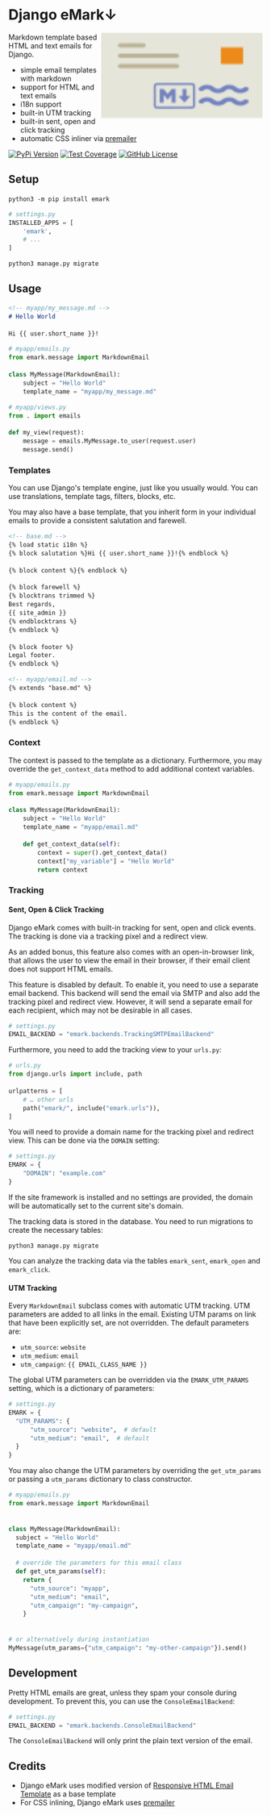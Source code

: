 # Django eMark↓

<img alt="emark logo: envelope with markdown stamp" src="https://raw.githubusercontent.com/voiio/emark/main/emark-logo.svg" width="320" height="170" align="right">

Markdown template based HTML and text emails for Django.

* simple email templates with markdown
* support for HTML and text emails
* i18n support
* built-in UTM tracking
* built-in sent, open and click tracking
* automatic CSS inliner via [premailer](https://github.com/peterbe/premailer/)

[![PyPi Version](https://img.shields.io/pypi/v/emark.svg)](https://pypi.python.org/pypi/emark/)
[![Test Coverage](https://codecov.io/gh/voiio/emark/branch/main/graph/badge.svg)](https://codecov.io/gh/voiio/emark)
[![GitHub License](https://img.shields.io/github/license/voiio/emark)](https://raw.githubusercontent.com/voiio/emark/master/LICENSE)

## Setup

```ShellSession
python3 -m pip install emark
```

```python
# settings.py
INSTALLED_APPS = [
    'emark',
    # ...
]
```

```ShellSession
python3 manage.py migrate
```

## Usage

```markdown
<!-- myapp/my_message.md -->
# Hello World

Hi {{ user.short_name }}!
```

```python
# myapp/emails.py
from emark.message import MarkdownEmail

class MyMessage(MarkdownEmail):
    subject = "Hello World"
    template_name = "myapp/my_message.md"
```

```python
# myapp/views.py
from . import emails

def my_view(request):
    message = emails.MyMessage.to_user(request.user)
    message.send()
```

### Templates

You can use Django's template engine, just like you usually would.
You can use translations, template tags, filters, blocks, etc.

You may also have a base template, that you inherit form in your individual
emails to provide a consistent salutation and farewell.

```markdown
<!-- base.md -->
{% load static i18n %}
{% block salutation %}Hi {{ user.short_name }}!{% endblock %}

{% block content %}{% endblock %}

{% block farewell %}
{% blocktrans trimmed %}
Best regards,
{{ site_admin }}
{% endblocktrans %}
{% endblock %}

{% block footer %}
Legal footer.
{% endblock %}
```

```markdown
<!-- myapp/email.md -->
{% extends "base.md" %}

{% block content %}
This is the content of the email.
{% endblock %}
```

### Context

The context is passed to the template as a dictionary. Furthermore, you may
override the `get_context_data` method to add additional context variables.

```python
# myapp/emails.py
from emark.message import MarkdownEmail

class MyMessage(MarkdownEmail):
    subject = "Hello World"
    template_name = "myapp/email.md"

    def get_context_data(self):
        context = super().get_context_data()
        context["my_variable"] = "Hello World"
        return context
```

### Tracking

#### Sent, Open & Click Tracking

Django eMark comes with built-in tracking for sent, open and click events.
The tracking is done via a tracking pixel and a redirect view.

As an added bonus, this feature also comes with an open-in-browser link, that
allows the user to view the email in their browser, if their email client does
not support HTML emails.

This feature is disabled by default. To enable it, you need to use a separate email
backend. This backend will send the email via SMTP and also add the tracking
pixel and redirect view. However, it will send a separate email for each
recipient, which may not be desirable in all cases.

```python
# settings.py
EMAIL_BACKEND = "emark.backends.TrackingSMTPEmailBackend"
```

Furthermore, you need to add the tracking view to your `urls.py`:

```python
# urls.py
from django.urls import include, path

urlpatterns = [
    # … other urls
    path("emark/", include("emark.urls")),
]
```

You will need to provide a domain name for the tracking pixel and redirect view.
This can be done via the `DOMAIN` setting:

```python
# settings.py
EMARK = {
    "DOMAIN": "example.com"
}
```

If the site framework is installed and no settings are provided,
the domain will be automatically set to the current site's domain.

The tracking data is stored in the database. You need to run migrations to
create the necessary tables:

```ShellSession
python3 manage.py migrate
```

You can analyze the tracking data via the tables `emark_sent`, `emark_open` and
`emark_click`.

#### UTM Tracking

Every `MarkdownEmail` subclass comes with automatic UTM tracking.
UTM parameters are added to all links in the email. Existing UTM params on link
that have been explicitly set, are not overridden. The default parameters are:

* `utm_source`: `website`
* `utm_medium`: `email`
* `utm_campaign`: `{{ EMAIL_CLASS_NAME }}`

The global UTM parameters can be overridden via the `EMARK_UTM_PARAMS` setting,
which is a dictionary of parameters:

```python
# settings.py
EMARK = {
  "UTM_PARAMS": {
      "utm_source": "website",  # default
      "utm_medium": "email",  # default
  }
}
```

You may also change the UTM parameters by overriding the `get_utm_params`
or passing a `utm_params` dictionary to class constructor.

```python
# myapp/emails.py
from emark.message import MarkdownEmail


class MyMessage(MarkdownEmail):
  subject = "Hello World"
  template_name = "myapp/email.md"

  # override the parameters for this email class
  def get_utm_params(self):
    return {
      "utm_source": "myapp",
      "utm_medium": "email",
      "utm_campaign": "my-campaign",
    }


# or alternatively during instantiation
MyMessage(utm_params={"utm_campaign": "my-other-campaign"}).send()
```

## Development

Pretty HTML emails are great, unless they spam your console during development.
To prevent this, you can use the `ConsoleEmailBackend`:

```python
# settings.py
EMAIL_BACKEND = "emark.backends.ConsoleEmailBackend"
```

The `ConsoleEmailBackend` will only print the plain text version of the email.

## Credits

- Django eMark uses modified version of [Responsive HTML Email Template](https://github.com/leemunroe/responsive-html-email-template/) as a base template
- For CSS inlining, Django eMark uses [premailer](https://github.com/peterbe/premailer/)
